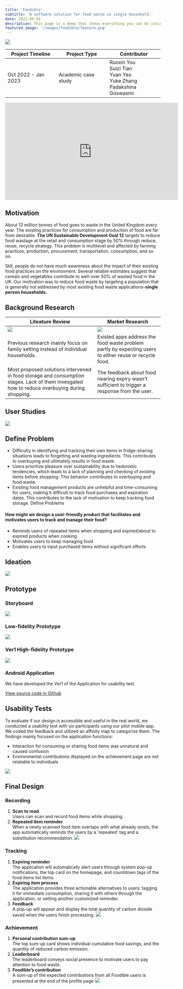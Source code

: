 ```yaml
---
title: 'Foodible'
subtitle: 'A software solution for food waste in single household.'
date: 2022-09-01
description: This page is a demo that shows everything you can do inside portfolio and blog posts.
featured_image: '/images/foodible/feature.png'
---
```


![](/images/foodible/feature.png)

| Project Timeline  | Project Type  | Contributor |
|----------------------|---------------| --------- |
| Oct 2022 - Jan 2023 | Academic case study | Ruoxin You <br />  Suizi Tian <br />  Yuan Yao <br />  Yuke Zhang <br />  Padakshina Goswasmi |

<iframe width="560" height="315" src="https://www.youtube.com/embed/FA4dheegyag" title="YouTube video player" frameborder="0" allow="accelerometer; autoplay; clipboard-write; encrypted-media; gyroscope; picture-in-picture; web-share" allowfullscreen></iframe>

## Motivation 
About 13 million tonnes of food goes to waste in the United Kingdom every year. The existing practices for
consumption and production of food are far from desirable. __The UN Sustainable Development Goal 12__ targets to reduce
food wastage at the retail and consumption stage by 50% through reduce, reuse, recycle strategy. This problem is
multilevel and affected by farming practices, production, procurement, transportation, consumption, and so on. 

Still, people do not have much awareness about the impact of their existing food practices on the environment.
Several reliable estimates suggest that cereals and vegetables contribute to well-over 50% of wasted food in the UK. Our motivation was to reduce food waste by targeting a population that is generally not addressed by most existing food waste applications–__single person households__.

## Background Research 

| Liteature Review | Market Research | 
| -- | -- | 
| ![](/images/foodible/literature_review.png) |  ![](/images/foodible/market_research.png) | 
| Previous research mainly focus on family setting instead of individual households.  | Existed apps address the food waste problem partly by expecting users to either reuse or recycle food. | 
| Most proposed solutions intervened in food storage and consumption stages. Lack of them invesgated how to reduce overbuying during shopping. | The feedback about food nearing expiry wasn't sufficient to trigger a response from the user.| 

## User Studies   
![](/images/foodible/user_study.png)

## Define Problem 
- Difficulty in identifying and tracking their own items in fridge-sharing situations leads to forgetting and wasting ingredients. This contributes to overbuying and ultimately results in food waste.
- Users prioritize pleasure over sustainability due to hedonistic tendencies, which leads to a lack of planning and checking of existing items before shopping. This behavior contributes to overbuying and food waste.
- Existing food management products are unhelpful and time-consuming for users, making it difficult to track food purchases and expiration dates. This contributes to the lack of motivation to keep tracking food storage.
Define Problems

#### How might we design a user-friendly product that facilitates and motivates users to track and manage their food?
- Reminds users of repeated items when shopping and expired/about to expired products when cooking
- Motivates users to keep managing food
- Enables users to input purchased items without significant efforts

## Ideation
![](/images/foodible/ideation.png)
## Prototype

### Storyboard
![](/images/foodible/storyboard.png)

### Low-fidelity Prototype 
![](/images/foodible/prototype.png)

### Ver1 High-fidelity Prototype
![](/images/foodible/high1.png)

### Android Application
We have developed the Ver1 of the Application for usability test. 

<a href="https://github.com/whyyao/FoodWaste" class="button button--large">View source code in Github</a>

## Usability Tests
To evaluate if our design is accessible and useful in the real world, we conducted a usability test with six participants using our pilot mobile app. We coded the feedback and utilized an affinity map to categorize them. The findings mainly focused on the application functions:  
- Interaction for consuming or sharing food items was unnatural and caused confusion
- Environmental contributions displayed on the achievement page are not relatable to individuals

![](/images/foodible/usability_test.png)

## Final Design  
### Recording  
1. __Scan to read__ <br />
Users can scan and record food items while shopping.
2. __Repeated item reminder__ <br />
When a newly scanned food item overlaps with what already exists, the app automatically reminds the users  by a 'repeated' tag and a substitution recommendation.
![](/images/foodible/foodible_recording.png)

### Tracking  
1. __Expiring reminder__ <br />
The application will automatically alert users through system pop-up notifications, the top card on the homepage, and countdown tags of the food items list items.
2. __Expiring item process__ <br />
The application provides three actionable alternatives to users: tagging it for immediate consumption, sharing it with others through the application, or setting another customized reminder. 
3. __Feedback__ <br />
A pop-up will appear and display the total quantity of carbon dioxide saved when the users finish processing.
![](/images/foodible/foodible_tracking.png)

### Achievement  
1. __Personal contribution sum-up__ <br />
The top sum-up card shows individual cumulative food savings, and the quantity of reduced carbon emission.
2. __Leaderboard__ <br />
The leaderboard conveys social presence to motivate users to pay attention to food waste.
3. __Foodible’s contribution__ <br />
A sum-up of the expected contributions from all Foodible users is presented at the end of the profile page
![](/images/foodible/foodible_achivement.png)